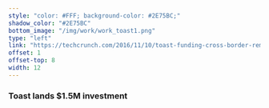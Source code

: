 ```yaml
---
style: "color: #FFF; background-color: #2E75BC;"
shadow_color: "#2E75BC"
bottom_image: "/img/work/work_toast1.png"
type: "left"
link: "https://techcrunch.com/2016/11/10/toast-funding-cross-border-remittance-payments/"
offset: 1
offset-top: 8
width: 12
---
```

### Toast lands $1.5M investment

